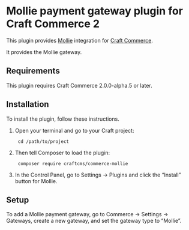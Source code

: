 Mollie payment gateway plugin for Craft Commerce 2
=======================

This plugin provides [Mollie](https://www.mollie.com/) integration for [Craft Commerce](https://craftcommerce.com/).

It provides the Mollie gateway.

## Requirements

This plugin requires Craft Commerce 2.0.0-alpha.5 or later.

## Installation

To install the plugin, follow these instructions.

1. Open your terminal and go to your Craft project:

        cd /path/to/project

2. Then tell Composer to load the plugin:

        composer require craftcms/commerce-mollie

3. In the Control Panel, go to Settings → Plugins and click the “Install” button for Mollie.

## Setup

To add a Mollie payment gateway, go to Commerce → Settings → Gateways, create a new gateway, and set the gateway type to “Mollie”.
